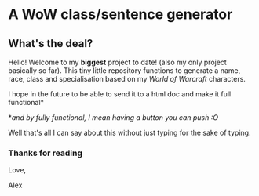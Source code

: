 # A WoW class/sentence generator

## What's the deal?

Hello! Welcome to my **biggest** project to date! (also my only project basically so far). This tiny little repository functions to generate a name, race, class and specialisation based on my *World of Warcraft* characters.

I hope in the future to be able to send it to a html doc and make it full functional* 

**and by fully functional, I mean having a button you can push :O* 

Well that's all I can say about this without just typing for the sake of typing.

### Thanks for reading

Love,

Alex
